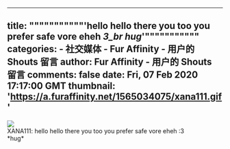 
---
title: """""""""""'hello hello there you too you prefer safe vore eheh _3_br_
_hug_'"""""""""""
categories: 
    - 社交媒体
    - Fur Affinity - 用户的 Shouts 留言
author: Fur Affinity - 用户的 Shouts 留言
comments: false
date: Fri, 07 Feb 2020 17:17:00 GMT
thumbnail: 'https://a.furaffinity.net/1565034075/xana111.gif'
---

<div>   
<img src="https://a.furaffinity.net/1565034075/xana111.gif" referrerpolicy="no-referrer"> <br> XANA111: hello hello there you too you prefer safe vore eheh :3<br>
*hug*   
</div>
            